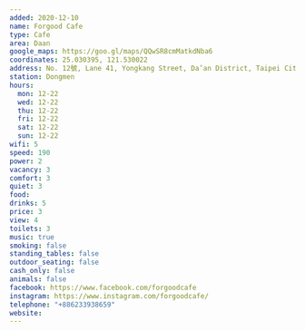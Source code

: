 ```yaml
---
added: 2020-12-10
name: Forgood Cafe
type: Cafe
area: Daan
google_maps: https://goo.gl/maps/QQwSR8cmMatkdNba6
coordinates: 25.030395, 121.530022
address: No. 12號, Lane 41, Yongkang Street, Da’an District, Taipei City, Taiwan 106
station: Dongmen
hours:
  mon: 12-22
  wed: 12-22
  thu: 12-22
  fri: 12-22
  sat: 12-22
  sun: 12-22
wifi: 5
speed: 190
power: 2
vacancy: 3
comfort: 3
quiet: 3
food: 
drinks: 5
price: 3
view: 4
toilets: 3
music: true
smoking: false
standing_tables: false
outdoor_seating: false
cash_only: false
animals: false
facebook: https://www.facebook.com/forgoodcafe
instagram: https://www.instagram.com/forgoodcafe/
telephone: "+886233938659"
website: 
---
```

